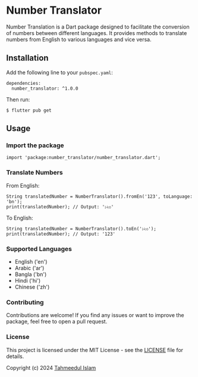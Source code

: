 # Number Translator

Number Translation is a Dart package designed to facilitate the conversion of numbers between different languages. It provides methods to translate numbers from English to various languages and vice versa.

## Installation

Add the following line to your `pubspec.yaml`:

```
dependencies:
  number_translator: ^1.0.0
```

Then run:

```
$ flutter pub get
```

## Usage

### Import the package

```
import 'package:number_translator/number_translator.dart';
```

### Translate Numbers

From English:

```
String translatedNumber = NumberTranslator().fromEn('123', toLanguage: 'bn');
print(translatedNumber); // Output: '১২৩'

```

To English:

```
String translatedNumber = NumberTranslator().toEn('১২৩');
print(translatedNumber); // Output: '123'
```

### Supported Languages

- English ('en')
- Arabic ('ar')
- Bangla ('bn')
- Hindi ('hi')
- Chinese ('zh')

### Contributing

Contributions are welcome! If you find any issues or want to improve the package, feel free to open a pull request.

### License

This project is licensed under the MIT License - see the [LICENSE](https://github.com/thetahmeed/number_translator/blob/main/LICENSE) file for details.

Copyright (c) 2024 [Tahmeedul Islam](https://tahmeedul.com/)

